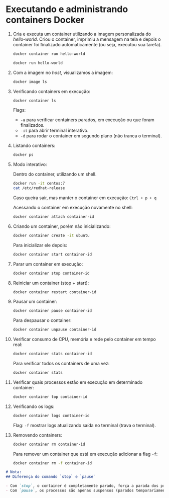 # Executando e administrando containers Docker

1. Cria e executa um container utilizando a imagem personalizada do _hello-world_.
   Criou o container, imprimiu a mensagem na tela e depois o container foi finalizado automaticamente (ou seja, executou sua tarefa).

    ```sh
    docker container run hello-world
    ```

    ```sh
    docker run hello-world
    ```

2. Com a imagem no _host_, visualizamos a imagem:

    ```sh
    docker image ls
    ```

3. Verificando containers em execução:

    ```sh
    docker container ls
    ```

    Flags: 
    - `-a` para verificar containers parados, em execução ou que foram finalizados.
    - `-it` para abrir terminal interativo.
    - `-d` para rodar o container em segundo plano (não tranca o terminal).

4. Listando containers:

    ```sh
    docker ps
    ```

5. Modo interativo:

    Dentro do container, utilizando um shell.

    ```sh
    docker run -it centos:7
    cat /etc/redhat-release
    ```

    Caso queira sair, mas manter o container em execução: `Ctrl + p + q`

    Acessando o container em execução novamente no shell:

    ```sh
    docker container attach container-id
    ```

6. Criando um container, porém não inicializando:

    ```sh
    docker container create -it ubuntu
    ```

    Para inicializar ele depois:

    ```sh
    docker container start container-id
    ```

7. Parar um container em execução:

    ```sh
    docker container stop container-id
    ```

8. Reiniciar um container (stop + start):

    ```sh
    docker container restart container-id
    ```

9. Pausar um container:

    ```sh
    docker container pause container-id
    ```

    Para despausar o container:

    ```sh
    docker container unpause container-id
    ```

10. Verificar consumo de CPU, memória e rede pelo container em tempo real:

    ```sh
    docker container stats container-id
    ```

    Para verificar todos os containers de uma vez:

    ```sh
    docker container stats
    ```

11. Verificar quais processos estão em execução em determinado container:

    ```sh
    docker container top container-id
    ```

12. Verificando os logs:

    ```sh
    docker container logs container-id
    ```

    Flag: `-f` mostrar logs atualizando saída no terminal (trava o terminal).

13. Removendo containers:

    ```sh
    docker container rm container-id
    ```

    Para remover um container que está em execução adicionar a flag `-f`:

    ```sh
    docker container rm -f container-id
    ```

```markdown
# Nota:
## Diferença do comando `stop` e `pause`

- Com `stop`, o container é completamente parado, força a parada dos processos. É necessário reiniciar com `start`.
- Com `pause`, os processos são apenas suspensos (parados temporariamente) e podem ser retomados (`unpause`).
```